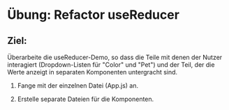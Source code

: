 # Übung: Refactor useReducer

## Ziel:
Überarbeite die useReducer-Demo, so dass die Teile mit denen der Nutzer interagiert (Dropdown-Listen für "Color" und "Pet") und der Teil, der die Werte anzeigt in separaten Komponenten untergracht sind.

1. Fange mit der einzelnen Datei (App.js) an.

2. Erstelle separate Dateien für die Komponenten.
